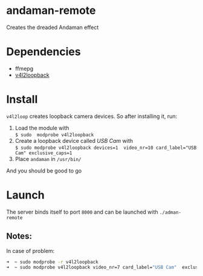 # andaman-remote
Creates the dreaded Andaman effect

# Dependencies
- ffmepg
- [v4l2loopback](https://github.com/umlaeute/v4l2loopback)

# Install
`v4l2loop` creates loopback camera devices. So after installing it, run:

1. Load the module with <br>
`$ sudo  modprobe v4l2loopback`
2. Create a loopback device called *USB Cam* with <br>
`$ sudo modprobe v4l2loopback devices=1 
video_nr=10 card_label="USB Cam" exclusive_caps=1`
3. Place `andaman` in `/usr/bin/`

And you should be good to go

# Launch
The server binds itself to port `8000` and can be launched with
`./adman-remote`

## Notes:
In case of problem:

```bash
➜  ~ sudo modprobe -r v4l2loopback
➜  ~ sudo modprobe v4l2loopback video_nr=7 card_label="USB Cam"  exclusive_caps=1
```

